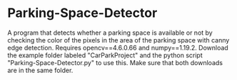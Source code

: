 # Parking-Space-Detector
A program that detects whether a parking space is available or not by checking the color of the pixels in the area of the parking space with canny edge detection. Requires opencv==4.6.0.66 and numpy==1.19.2. Download the example folder labeled "CarParkProject" and the python script "Parking-Space-Detector.py" to use this. Make sure that both downloads are in the same folder.
